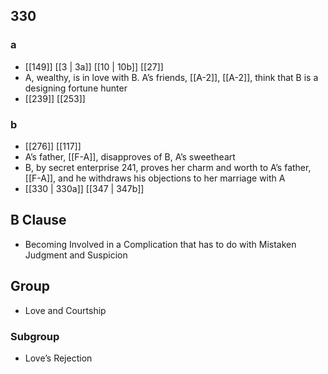 ## 330
### a
- [[149]] [[3 | 3a]] [[10 | 10b]] [[27]] 
- A, wealthy, is in love with B. A’s friends, [[A-2]], [[A-2]], think that B is a designing fortune hunter
- [[239]] [[253]] 

### b
- [[276]] [[117]] 
- A’s father, [[F-A]], disapproves of B, A’s sweetheart
- B, by secret enterprise 241, proves her charm and worth to A’s father, [[F-A]], and he withdraws his objections to her marriage with A
- [[330 | 330a]] [[347 | 347b]] 

## B Clause
- Becoming Involved in a Complication that has to do with Mistaken Judgment and Suspicion

## Group
- Love and Courtship

### Subgroup
- Love’s Rejection

